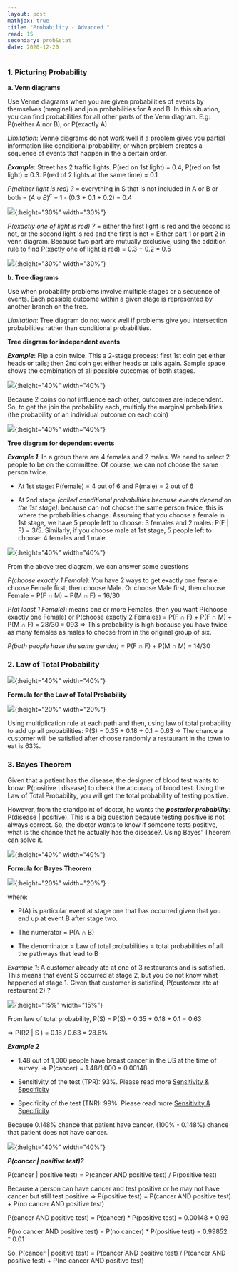 ```yaml
---
layout: post
mathjax: true
title: "Probability - Advanced "
read: 15
secondary: prob&stat
date: 2020-12-20
---
```


### 1. Picturing Probability

**a. Venn diagrams**

Use Venne diagrams when you are given probabilities of events by themselves (marginal) and join probabilities for A and B. In this situation, you can find probabilities for all other parts of the Venn diagram. E.g: P(neither A nor B); or P(exactly A)

*Limitation*: Venne diagrams do not work well if a problem gives you partial information like conditional probability; or when problem creates a sequence of events that happen in the a certain order. 

***Example***: Street has 2 traffic lights. P(red on 1st light) = 0.4; P(red on 1st light) = 0.3. P(red of 2 lights at the same time) = 0.1

*P(neither light is red) ?* = everything in S that is not included in A or B or both = $(A \cup B)^c$ = 1 - (0.3 + 0.1 + 0.2) = 0.4

![](/sources/prob3-1.png){:height="30%" width="30%"}

*P(exactly one of light is red) ?* = either the first light is red and the second is not, or the second light is red and the first is not = Either part 1 or part 2 in venn diagram. Because two part are mutually exclusive, using the addition rule to find P(xactly one of light is red) = 0.3 + 0.2 = 0.5

![](/sources/prob3-2.png){:height="30%" width="30%"}

**b. Tree diagrams**

Use when probability problems involve multiple stages or a sequence of events. Each possible outcome within a given stage is represented by another branch on the tree. 

*Limitation*: Tree diagram do not work well if problems give you intersection probabilities rather than conditional probabilities.

**Tree diagram for independent events**

***Example***: Flip a coin twice. This a 2-stage process: first 1st coin get either heads or tails; then 2nd coin get either heads or tails again. Sample space shows the combination of all possible outcomes of both stages. 

![](/sources/prob3-3.png){:height="40%" width="40%"}

Because 2 coins do not influence each other, outcomes are independent. So, to get the join the probability each, multiply the marginal probabilities (the probability of an individual outcome on each coin)

![](/sources/prob3-4.png){:height="40%" width="40%"}

**Tree diagram for dependent events**

***Example 1***: In a group there are 4 females and 2 males. We need to select 2 people to be on the committee. Of course, we can not choose the same person twice. 

- At 1st stage: P(female) = 4 out of 6 and P(male) = 2 out of 6

- At 2nd stage *(called conditional probabilities because events depend on the 1st stage)*: because can not choose the same person twice, this is where the probabilities change. Assuming that you choose a female in 1st stage, we have 5 people left to choose: 3 females and 2 males: P(F $\vert$ F) = 3/5. Similarly, if you choose male at 1st stage, 5 people left to choose: 4 females and 1 male.  

![](/sources/prob3-5.png){:height="40%" width="40%"}

From the above tree diagram, we can answer some questions

*P(choose exactly 1 Female)*: You have 2 ways to get exactly one female: choose Female first, then choose Male. Or choose Male first, then choose Female = P(F $\cap$ M) + P(M $\cap$ F) = 16/30

*P(at least 1 Female)*: means one or more Females, then you want P(choose exactly one Female) or P(choose exactly 2 Females) = P(F $\cap$ F) + P(F $\cap$ M) + P(M $\cap$ F) = 28/30 = 093 => This probability is high because you have twice as many females as males to choose from in the original group of six.

*P(both people have the same gender)* = P(F $\cap$ F) + P(M $\cap$ M) = 14/30

### 2. Law of Total Probability

![](/sources/prob3-6.png){:height="40%" width="40%"}

**Formula for the Law of Total Probability**

![](/sources/prob3-7.png){:height="20%" width="20%"}

Using multiplication rule at each path and then, using law of total probability to add up all probabilities: P(S) = 0.35 + 0.18 + 0.1 = 0.63 => The chance a customer will be satisfied after choose randomly a restaurant in the town to eat is 63%.

### 3. Bayes Theorem

Given that a patient has the disease, the designer of blood test wants to know: P(positive $\vert$ disease) to check the accuracy of blood test. Using the Law of Total Probability, you will get the total probability of testing positive.

However, from the standpoint of doctor, he wants the ***posterior probability***: P(disease $\vert$ positive). This is a big question because testing positive is not always correct. So, the doctor wants to know if someone tests positive, what is the chance that he actually has the disease?. Using Bayes' Theorem can solve it. 

![](/sources/prob3-10.png){:height="40%" width="40%"}

**Formula for Bayes Theorem**

![](/sources/prob3-8.png){:height="20%" width="20%"}

where:

+ P(A) is particular event at stage one that has occurred given that you end up at event B after stage two. 

+ The numerator = P(A $\cap$ B)

+ The denominator = Law of total probabilities = total probabilities of all the pathways that lead to B

*Example 1*: A customer already ate at one of 3 restaurants and is satisfied. This means that event S occurred at stage 2, but you do not know what happened at stage 1. Given that customer is satisfied, P(customer ate at restaurant 2) ?

![](/sources/prob3-9.png){:height="15%" width="15%"}

From law of total probability, P(S) = P(S) = 0.35 + 0.18 + 0.1 = 0.63 

=> P(R2 $\vert$ S ) = 0.18 / 0.63 = 28.6%

***Example 2***

- 1.48 out of 1,000 people have breast cancer in the US at the time of survey.
=> P(cancer) = 1.48/1,000 = 0.00148

- Sensitivity of the test (TPR): 93%. Please read more [Sensitivity & Specificity](https://lytranp.github.io/notes/ROC)

- Specificity of the test (TNR): 99%. Please read more [Sensitivity & Specificity](https://lytranp.github.io/notes/ROC)

Because 0.148% chance that patient have cancer, (100% - 0.148%) chance that patient does not have cancer. 

![](/sources/prob3.png){:height="40%" width="40%"}


***P(cancer $\vert$ positive test)?***

P(cancer $\vert$ positive test) = P(cancer AND positive test) / P(positive test)

Because a person can have cancer and test positive or he may not have cancer but still test positive => P(positive test) = P(cancer AND positive test) + P(no cancer AND positive test)

P(cancer AND positive test) = P(cancer) * P(positive test) = 0.00148 * 0.93

P(no cancer AND positive test) = P(no cancer) * P(positive test) = 0.99852 * 0.01

So, P(cancer $\vert$ positive test) = P(cancer AND positive test) / P(cancer AND positive test) + P(no cancer AND positive test)